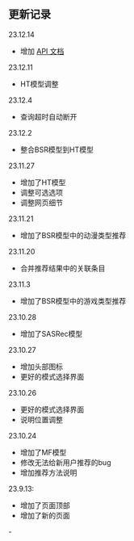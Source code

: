 ## 更新记录

23.12.14
* 增加 [API 文档](https://bangrecs.net/api/docs)

23.12.11
* HT模型调整

23.12.4
* 查询超时自动断开

23.12.2
* 整合BSR模型到HT模型

23.11.27
* 增加了HT模型
* 调整可选选项
* 调整网页细节

23.11.21
* 增加了BSR模型中的动漫类型推荐

23.11.20
* 合并推荐结果中的关联条目

23.11.3
* 增加了BSR模型中的游戏类型推荐

23.10.28
* 增加了SASRec模型


23.10.27
* 增加头部图标
* 更好的模式选择界面

23.10.26
* 更好的模式选择界面
* 说明位置调整

23.10.24
* 增加了MF模型
* 修改无法给新用户推荐的bug
* 增加推荐方法说明

23.9.13:
* 增加了页面顶部
* 增加了新的页面

\-
